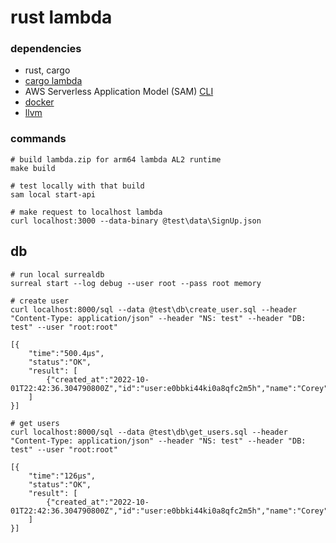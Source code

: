 # rust lambda
### dependencies
- rust, cargo
- [cargo lambda](https://www.cargo-lambda.info/guide/getting-started.html)
- AWS Serverless Application Model (SAM) [CLI](https://docs.aws.amazon.com/serverless-application-model/latest/developerguide/serverless-sam-cli-install.html)
- [docker](https://www.docker.com/products/docker-desktop/)
- [llvm](https://github.com/llvm/llvm-project/releases)

### commands
```
# build lambda.zip for arm64 lambda AL2 runtime
make build

# test locally with that build
sam local start-api

# make request to localhost lambda
curl localhost:3000 --data-binary @test\data\SignUp.json
```

## db
```
# run local surrealdb
surreal start --log debug --user root --pass root memory
```
```
# create user
curl localhost:8000/sql --data @test\db\create_user.sql --header "Content-Type: application/json" --header "NS: test" --header "DB: test" --user "root:root"
```
```
[{
    "time":"500.4µs",
    "status":"OK",
    "result": [
        {"created_at":"2022-10-01T22:42:36.304790800Z","id":"user:e0bbki44ki0a8qfc2m5h","name":"Corey"}
    ]
}]
```
```
# get users
curl localhost:8000/sql --data @test\db\get_users.sql --header "Content-Type: application/json" --header "NS: test" --header "DB: test" --user "root:root"
```
```
[{
    "time":"126µs",
    "status":"OK",
    "result": [
        {"created_at":"2022-10-01T22:42:36.304790800Z","id":"user:e0bbki44ki0a8qfc2m5h","name":"Corey"}
    ]
}]
```
